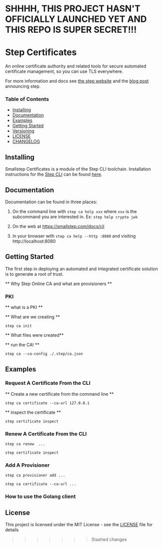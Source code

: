 # SHHHH, THIS PROJECT HASN'T OFFICIALLY LAUNCHED YET AND THIS REPO IS SUPER SECRET!!!

# Step Certificates

An online certificate authority and related tools for secure automated
certificate management, so you can use TLS everywhere.

For more information and docs see [the step website](https://smallstep.com/cli/)
and the [blog post](https://smallstep.com/blog/zero-trust-swiss-army-knife.html)
announcing step.

### Table of Contents

- [Installing](#installing)
- [Documentation](#documentation)
- [Examples](#examples)
- [Getting Started](#getting-started)
- [Versioning](#versioning)
- [LICENSE](./LICENSE)
- [CHANGELOG](./CHANGELOG.md)

## Installing

Smallstep Certificates is a module of the Step CLI toolchain.
Installation instructions for the [Step CLI](#https://github.com/smallstep/cli)
can be found [here](#https://github.com/smallstep/cli/README.md#installing).

## Documentation

Documentation can be found in three places:

1. On the command line with `step ca help xxx` where `xxx` is the subcommand you are interested in. Ex: `step help crypto jwk`

2. On the web at https://smallstep.com/docs/cli

3. In your browser with `step ca help --http :8080` and visiting http://localhost:8080

## Getting Started

The first step in deploying an automated and integrated certificate solution
is to generate a root of trust.

** Why Step Online CA and what are provisioners **

### PKI

** what is a PKI **

** What are we creating **

```
step ca init
```

** What files were created**

** run the CA! **

```
step ca --ca-config ./.step/ca.json
```

## Examples

### Request A Certificate From the CLI

** Create a new certificate from the command line **

```
step ca certificate --ca-url 127.0.0.1
```

** inspect the certificate **
```
step certificate inspect
```

### Renew A Certificate From the CLI

```
step ca renew  ...
```

```
step certificate inspect
```

### Add A Provisioner

```
step ca provisioner add ...
```

```
step ca certificate --ca-url ...
```

### How to use the Golang client


## License

This project is licensed under the MIT License - see the
[LICENSE](./LICENSE) file for details
>>>>>>> Stashed changes
